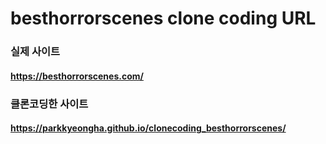 # besthorrorscenes clone coding URL

### 실제 사이트
#### https://besthorrorscenes.com/

### 클론코딩한 사이트
#### https://parkkyeongha.github.io/clonecoding_besthorrorscenes/
